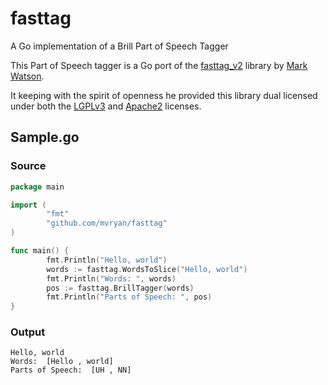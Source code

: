 # fasttag
A Go implementation of a Brill Part of Speech Tagger


This Part of Speech tagger is a Go port of the [fasttag_v2](https://github.com/mark-watson/fasttag_v2) library by [Mark Watson](http://markwatson.com).


It keeping with the spirit of openness he provided this library dual licensed under both the [LGPLv3](https://www.gnu.org/licenses/lgpl-3.0.en.html) and [Apache2](http://www.apache.org/licenses/LICENSE-2.0) licenses.

## Sample.go
### Source
```go
package main

import (
        "fmt"
        "github.com/mvryan/fasttag"
)

func main() {
        fmt.Println("Hello, world")
        words := fasttag.WordsToSlice("Hello, world")
        fmt.Println("Words: ", words)
        pos := fasttag.BrillTagger(words)
        fmt.Println("Parts of Speech: ", pos)
}
```
### Output
```
Hello, world
Words:  [Hello , world]
Parts of Speech:  [UH , NN]
```
